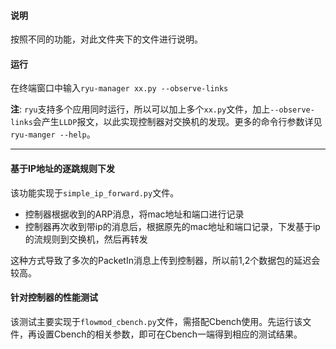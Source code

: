 #### 说明
按照不同的功能，对此文件夹下的文件进行说明。

#### 运行
在终端窗口中输入`ryu-manager xx.py --observe-links`      

**注**: `ryu`支持多个应用同时运行，所以可以加上多个`xx.py`文件，加上`--observe-links`会产生`LLDP`报文，以此实现控制器对交换机的发现。更多的命令行参数详见`ryu-manger --help`。

----

#### 基于IP地址的逐跳规则下发
该功能实现于`simple_ip_forward.py`文件。
+ 控制器根据收到的ARP消息，将mac地址和端口进行记录
+ 控制器再次收到带ip的消息后，根据原先的mac地址和端口记录，下发基于ip的流规则到交换机，然后再转发

这种方式导致了多次的PacketIn消息上传到控制器，所以前1,2个数据包的延迟会较高。

#### 针对控制器的性能测试
该测试主要实现于`flowmod_cbench.py`文件，需搭配Cbench使用。先运行该文件，再设置Cbench的相关参数，即可在Cbench一端得到相应的测试结果。